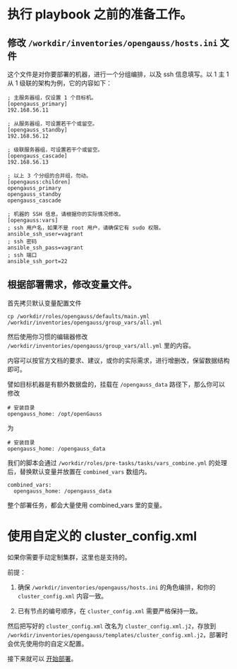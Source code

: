 # 执行 playbook 之前的准备工作。

## 修改 `/workdir/inventories/opengauss/hosts.ini` 文件

这个文件是对你要部署的机器，进行一个分组编排，以及 ssh 信息填写。以 1 主 1 从 1 级联的架构为例，它的内容如下：

```
; 主服务器组，仅设置 1 个目标机。
[opengauss_primary]
192.168.56.11

; 从服务器组，可设置若干个或留空。
[opengauss_standby]
192.168.56.12

; 级联服务器组，可设置若干个或留空。
[opengauss_cascade]
192.168.56.13

; 以上 3 个分组的合并组，勿动。
[opengauss:children]
opengauss_primary
opengauss_standby
opengauss_cascade

; 机器的 SSH 信息，请根据你的实际情况修改。
[opengauss:vars]
; ssh 用户名，如果不是 root 用户，请确保它有 sudo 权限。
ansible_ssh_user=vagrant
; ssh 密码
ansible_ssh_pass=vagrant
; ssh 端口
ansible_ssh_port=22
```

## 根据部署需求，修改变量文件。

首先拷贝默认变量配置文件

```
cp /workdir/roles/opengauss/defaults/main.yml /workdir/inventories/opengauss/group_vars/all.yml
```

然后使用你习惯的编辑器修改 `/workdir/inventories/opengauss/group_vars/all.yml` 里的内容。

内容可以按官方文档的要求、建议，或你的实际需求，进行增删改，保留数据结构即可。

譬如目标机器是有额外数据盘的，挂载在 `/opengauss_data` 路径下，那么你可以修改

```
# 安装目录
opengauss_home: /opt/openGauss
```

为

```
# 安装目录
opengauss_home: /opengauss_data
```

我们的脚本会通过 `/workdir/roles/pre-tasks/tasks/vars_combine.yml` 的处理后，替换默认变量并放置在 `combined_vars` 数组内。

```
combined_vars:
  opengauss_home: /opengauss_data
```

整个部署任务，都会大量使用 combined_vars 里的变量。

# 使用自定义的 cluster_config.xml

如果你需要手动定制集群，这里也是支持的。

前提：

  1. 确保 `/workdir/inventories/opengauss/hosts.ini` 的角色编排，和你的 `cluster_config.xml` 内容一致。

  2. 已有节点的编号顺序，在 `cluster_config.xml` 需要严格保持一致。

然后把写好的 `cluster_config.xml` 改名为 `cluster_config.xml.j2`，存放到 `/workdir/inventories/opengauss/templates/cluster_config.xml.j2`，部署时会优先使用你的自定义配置。

接下来就可以 [开始部署](03-deploy.md)。